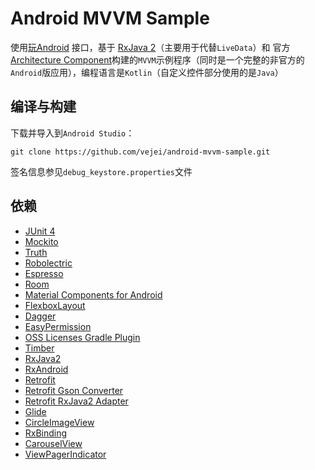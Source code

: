 # Android MVVM Sample
使用[玩Android](https://www.wanandroid.com) 接口，基于 [RxJava 2](https://github.com/ReactiveX/RxJava/tree/2.x)（主要用于代替`LiveData`）和 官方 [Architecture Component](https://developer.android.com/topic/libraries/architecture)构建的`MVVM`示例程序（同时是一个完整的非官方的`Android`版应用），编程语言是`Kotlin`（自定义控件部分使用的是`Java`）

## 编译与构建
下载并导入到`Android Studio`：
```
git clone https://github.com/vejei/android-mvvm-sample.git
```

签名信息参见`debug_keystore.properties`文件

## 依赖
* [JUnit 4](https://github.com/junit-team/junit4)
* [Mockito](https://github.com/mockito/mockito)
* [Truth](https://github.com/google/truth)
* [Robolectric](https://github.com/robolectric/robolectric)
* [Espresso](https://developer.android.com/training/testing/espresso)
* [Room](https://developer.android.com/training/data-storage/room)
* [Material Components for Android](https://github.com/material-components/material-components-android)
* [FlexboxLayout](https://github.com/google/flexbox-layout)
* [Dagger](https://github.com/google/dagger)
* [EasyPermission](https://github.com/googlesamples/easypermissions)
* [OSS Licenses Gradle Plugin](https://github.com/google/play-services-plugins/tree/master/oss-licenses-plugin)
* [Timber](https://github.com/JakeWharton/timber)
* [RxJava2](https://github.com/ReactiveX/RxJava/tree/2.x)
* [RxAndroid](https://github.com/ReactiveX/RxAndroid/tree/2.x)
* [Retrofit](https://github.com/square/retrofit)
* [Retrofit Gson Converter](https://github.com/square/retrofit/tree/master/retrofit-converters/gson)
* [Retrofit RxJava2 Adapter](https://github.com/square/retrofit/tree/master/retrofit-adapters/rxjava2)
* [Glide](https://github.com/bumptech/glide)
* [CircleImageView](https://github.com/hdodenhof/CircleImageView)
* [RxBinding](https://github.com/JakeWharton/RxBinding)
* [CarouselView](https://github.com/vejei/CarouselView)
* [ViewPagerIndicator](https://github.com/vejei/ViewPagerIndicator)